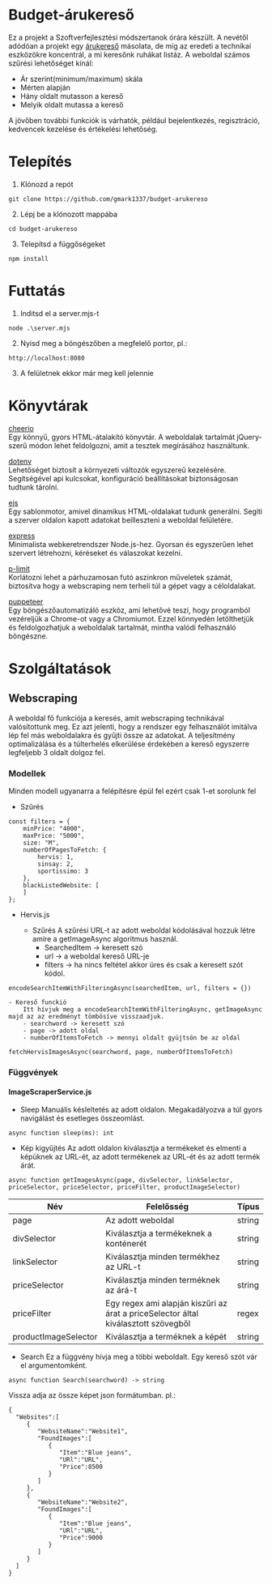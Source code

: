 # Budget-árukereső

Ez a projekt a Szoftverfejlesztési módszertanok órára készült. A nevétől adódóan a projekt egy [árukereső](https://www.arukereso.hu/?utm_source=google&utm_medium=cpc&utm_campaign=HU>PRF>ALL>Self_promo>SERP>OTH>%28KW%29&utm_id=170299665&gad_source=1&gad_campaignid=170299665&gclid=CjwKCAjwi4PHBhA-EiwAnjTHuTo00ouPrTTxwZmVJERCDJGZaNiYmvmh1TP4C7EU8y4i71vrKIdGABoCMJoQAvD_BwE) másolata, de míg az eredeti a technikai eszközökre koncentrál, a mi keresőnk ruhákat listáz.
A weboldal számos szűrési lehetőséget kínál:

- Ár szerint(minimum/maximum) skála
- Mérten alapján
- Hány oldalt mutasson a kereső
- Melyik oldalt mutassa a kereső

A jövőben további funkciók is várhatók, például bejelentkezés, regisztráció, kedvencek kezelése és értékelési lehetőség.

# Telepítés

1. Klónozd a repót

```
git clone https://github.com/gmark1337/budget-arukereso
```

2. Lépj be a klónozott mappába

```
cd budget-arukereso
```

3. Telepítsd a függőségeket

```
npm install
```

# Futtatás

1. Inditsd el a server.mjs-t

```
node .\server.mjs
```

2. Nyisd meg a böngészőben a megfelelő portor,
   pl.:

```
http://localhost:8080
```

3. A felületnek ekkor már meg kell jelennie

# Könyvtárak

[cheerio](https://www.npmjs.com/package/cheerio)<br>
Egy könnyű, gyors HTML-átalakító könyvtár. A weboldalak tartalmát jQuery-szerű módon lehet feldolgozni, amit a tesztek megírásához használtunk.

[dotenv](https://www.npmjs.com/package/dotenv)<br>
Lehetőséget biztosít a környezeti változók egyszereű kezelésére. Segítségével api kulcsokat, konfiguráció beállításokat biztonságosan tudtunk tárolni.

[ejs](https://www.npmjs.com/package/ejs)<br>
Egy sablonmotor, amivel dinamikus HTML-oldalakat tudunk generálni. Segíti a szerver oldalon kapott adatokat beilleszteni a weboldal felületére.

[express](https://www.npmjs.com/package/express)<br>
Minimalista webkeretrendszer Node.js-hez. Gyorsan és egyszerűen lehet szervert létrehozni, kéréseket és válaszokat kezelni.

[p-limit](https://www.npmjs.com/package/p-limit)<br>
Korlátozni lehet a párhuzamosan futó aszinkron műveletek számát, biztosítva hogy a webscraping nem terheli túl a gépet vagy a céloldalakat.

[puppeteer](https://www.npmjs.com/package/puppeteer)<br>
Egy böngészőautomatizáló eszköz, ami lehetővé teszi, hogy programból vezéreljük a Chrome-ot vagy a Chromiumot. Ezzel könnyedén letölthetjük és feldolgozhatjuk a weboldalak tartalmát, mintha valódi felhasználó böngészne.

# Szolgáltatások

## Webscraping

A weboldal fő funkciója a keresés, amit webscraping technikával valósítottunk meg. Ez azt jelenti, hogy a rendszer egy felhasználót imitálva lép fel más weboldalakra és gyűjti össze az adatokat. A teljesítmény optimalizálása és a túlterhelés elkerülése érdekében a kereső egyszerre legfeljebb 3 oldalt dolgoz fel.

### Modellek

Minden modell ugyanarra a felépítésre épül fel ezért csak 1-et sorolunk fel

- Szűrés

```
const filters = {
	minPrice: "4000",
	maxPrice: "5000",
	size: "M",
	numberOfPagesToFetch: {
		hervis: 1,
		sinsay: 2,
		sportissimo: 3
	},
	blackListedWebsite: [
	]
};
```

- Hervis.js

    - Szűrés
     A szűrési URL-t az adott weboldal kódolásával hozzuk létre amire a getImageAsync algoritmus használ.
        - SearchedItem -> keresett szó
        - url -> a weboldal kereső URL-je
        - filters -> ha nincs feltétel akkor üres és csak a keresett szót kódol.

```
encodeSearchItemWithFilteringAsync(searchedItem, url, filters = {})
```

    - Kereső funckió
        Itt hívjuk meg a encodeSearchItemWithFilteringAsync, getImageAsync majd az az eredményt tömbösíve visszaadjuk.
        - searchword -> keresett szó
        - page -> adott oldal
        - numberOfItemsToFetch -> mennyi oldalt gyüjtsön be az oldal
```
fetchHervisImagesAsync(searchword, page, numberOfItemsToFetch)
```
### Függvények

#### ImageScraperService.js

- Sleep
  Manuális késleltetés az adott oldalon. Megakadályozva a túl gyors navigálást és esetleges összeomlást.

```
async function sleep(ms): int
```

- Kép kigyűjtés
  Az adott oldalon kiválasztja a termékeket és elmenti a képüknek az URL-ét, az adott termékenek az URL-ét és az adott termék árát.

```
async function getImagesAsync(page, divSelector, linkSelector, priceSelector, priceSelector, priceFilter, productImageSelector)
```

| Név                  | Felelősség                                                                         | Típus  |
| -------------------- | ---------------------------------------------------------------------------------- | ------ |
| page                 | Az adott weboldal                                                                  | string |
| divSelector          | Kiválasztja a termékeknek a konténerét                                             | string |
| linkSelector         | Kiválasztja minden termékhez az URL-t                                              | string |
| priceSelector        | Kiválasztja minden terméknek az árá-t                                              | string |
| priceFilter          | Egy regex ami alapján kiszűri az árat a priceSelector által kiválasztott szövegből | regex  |
| productImageSelector | Kiválasztja a terméknek a képét                                                    | string |

- Search
  Ez a függvény hívja meg a többi weboldalt. Egy kereső szót vár el argumentomként.

```
async function Search(searchword) -> string
```
 Vissza adja az össze képet json formátumban. 
 pl.:
 ```
{
   "Websites":[
      {
         "WebsiteName":"Website1",
         "FoundImages":[
            {
               "Item":"Blue jeans",
               "URl":"URL",
               "Price":8500
            }
         ]
      },
      {
         "WebsiteName":"Website2",
         "FoundImages":[
            {
               "Item":"Blue jeans",
               "URl":"URL",
               "Price":9000
            }
         ]
      }
   ]
}
```

